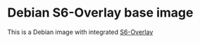 # Debian S6-Overlay base image

This is a Debian image with integrated [S6-Overlay](https://github.com/just-containers/s6-overlay)

